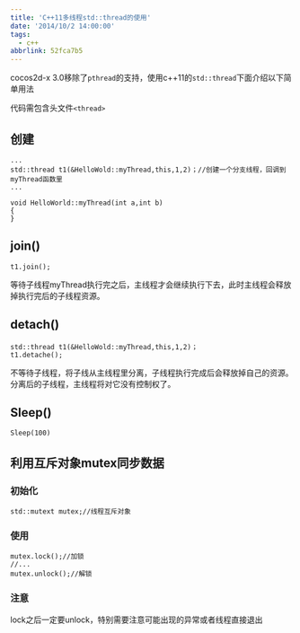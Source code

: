 ```yaml
---
title: 'C++11多线程std::thread的使用'
date: '2014/10/2 14:00:00'
tags:
  - c++
abbrlink: 52fca7b5
---
```


cocos2d-x 3.0移除了`pthread`的支持，使用c++11的`std::thread`下面介绍以下简单用法  

<!-- more -->
代码需包含头文件`<thread>`

## 创建

	...
	std::thread t1(&HelloWold::myThread,this,1,2)；//创建一个分支线程，回调到myThread函数里
	...

	void HelloWorld::myThread(int a,int b)
	{
	}


## join()

	t1.join();
等待子线程myThread执行完之后，主线程才会继续执行下去，此时主线程会释放掉执行完后的子线程资源。
## detach()

	std::thread t1(&HelloWold::myThread,this,1,2)；
	t1.detache();
不等待子线程，将子线从主线程里分离，子线程执行完成后会释放掉自己的资源。分离后的子线程，主线程将对它没有控制权了。
## Sleep()

	Sleep(100)

## 利用互斥对象mutex同步数据
### 初始化  

	std::mutext mutex;//线程互斥对象

### 使用

	mutex.lock();//加锁
	//...
	mutex.unlock();//解锁

### 注意

lock之后一定要unlock，特别需要注意可能出现的异常或者线程直接退出
